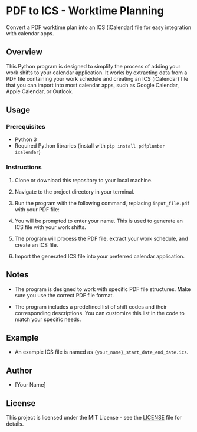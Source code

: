 # PDF to ICS - Worktime Planning

Convert a PDF worktime plan into an ICS (iCalendar) file for easy integration with calendar apps.

## Overview

This Python program is designed to simplify the process of adding your work shifts to your calendar application. It works by extracting data from a PDF file containing your work schedule and creating an ICS (iCalendar) file that you can import into most calendar apps, such as Google Calendar, Apple Calendar, or Outlook.

## Usage

### Prerequisites

- Python 3
- Required Python libraries (install with `pip install pdfplumber icalendar`)

### Instructions

1. Clone or download this repository to your local machine.

2. Navigate to the project directory in your terminal.

3. Run the program with the following command, replacing `input_file.pdf` with your PDF file:

4. You will be prompted to enter your name. This is used to generate an ICS file with your work shifts.

5. The program will process the PDF file, extract your work schedule, and create an ICS file.

6. Import the generated ICS file into your preferred calendar application.

## Notes

- The program is designed to work with specific PDF file structures. Make sure you use the correct PDF file format.

- The program includes a predefined list of shift codes and their corresponding descriptions. You can customize this list in the code to match your specific needs.

## Example

- An example ICS file is named as `{your_name}_start_date_end_date.ics`.

## Author

- [Your Name]

## License

This project is licensed under the MIT License - see the [LICENSE](LICENSE) file for details.

    

